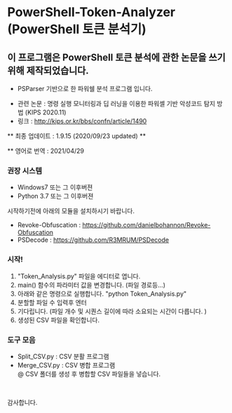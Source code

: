 # PowerShell-Token-Analyzer (PowerShell 토큰 분석기)
## 이 프로그램은 PowerShell 토큰 분석에 관한 논문을 쓰기 위해 제작되었습니다. 
- PSParser 기반으로 한 파워쉘 분석 프로그램 입니다. 

* 관련 논문 : 명령 실행 모니터링과 딥 러닝을 이용한 파워셸 기반 악성코드 탐지 방법 (KIPS 2020.11) <br/>
* 링크 : http://kips.or.kr/bbs/confn/article/1490 <br/>

** 최종 업데이트 : 1.9.15 (2020/09/23 updated) ** <br/>

** 영어로 번역 : 2021/04/29 <br/>




### 권장 시스템
- Windows7 또는 그 이후버젼
- Python 3.7 또는 그 이후버젼

시작하기전에 아래의 모듈을 설치하시기 바랍니다.  <br/>
- Revoke-Obfuscation : https://github.com/danielbohannon/Revoke-Obfuscation
- PSDecode : https://github.com/R3MRUM/PSDecode <br/>

### 시작!
1. "Token_Analysis.py" 파일을 에디터로 엽니다. 
2. main() 함수의 파라미터 값을 변경합니다.  (파일 경로등...)
2. 아래와 같은 명령으로 실행합니다.  "python Token_Analysis.py"
3. 분할할 파일 수 입력후 엔터
4. 기다립니다.  (파일 개수 및 시퀀스 길이에 따라 소요되는 시간이 다릅니다.  )
5. 생성된 CSV 파일을 확인합니다. 

### 도구 모음
- Split_CSV.py : CSV 분활 프로그램
- Merge_CSV.py : CSV 병합 프로그램 <br/>
@ CSV 폴더를 생성 후 병합할 CSV 파일들을 넣습니다. 

<br/>

감사합니다. 



